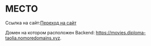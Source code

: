 #  МЕСТО

Ссылка на сайт:[Переход на сайт](https://movies.diploma-tabolia.nomoredomains.xyz)

Домен на котором расположен Backend: https://movies.diploma-taolia.nomoredomains.xyz.
